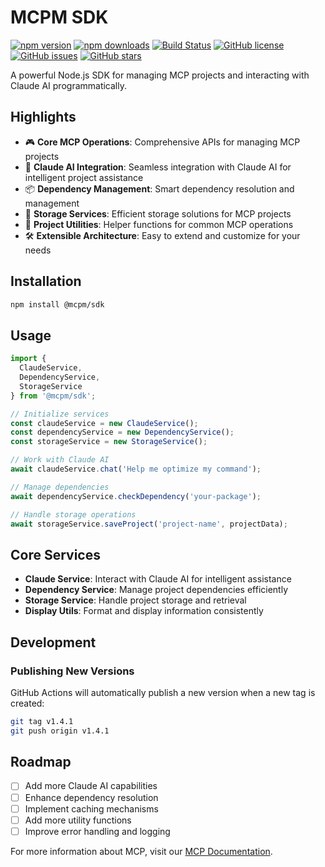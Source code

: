 # MCPM SDK

[![npm version](https://img.shields.io/npm/v/@mcpm/sdk.svg)](https://www.npmjs.com/package/@mcpm/sdk)
[![npm downloads](https://img.shields.io/npm/dm/@mcpm/sdk.svg)](https://www.npmjs.com/package/@mcpm/sdk)
[![Build Status](https://github.com/MCP-Club/mcpm/actions/workflows/test.yml/badge.svg)](https://github.com/MCP-Club/mcpm/actions)
[![GitHub license](https://img.shields.io/github/license/MCP-Club/sdk.svg)](https://github.com/MCP-Club/mcpm/blob/main/LICENSE)
[![GitHub issues](https://img.shields.io/github/issues/MCP-Club/sdk.svg)](https://github.com/MCP-Club/mcpm/issues)
[![GitHub stars](https://img.shields.io/github/stars/MCP-Club/sdk.svg)](https://github.com/MCP-Club/mcpm/stargazers)

A powerful Node.js SDK for managing MCP projects and interacting with Claude AI programmatically.

## Highlights

- 🎮 **Core MCP Operations**: Comprehensive APIs for managing MCP projects
- 🤖 **Claude AI Integration**: Seamless integration with Claude AI for intelligent project assistance
- 📦 **Dependency Management**: Smart dependency resolution and management
- 💾 **Storage Services**: Efficient storage solutions for MCP projects
- 🔄 **Project Utilities**: Helper functions for common MCP operations
- 🛠️ **Extensible Architecture**: Easy to extend and customize for your needs

## Installation

```bash
npm install @mcpm/sdk
```

## Usage

```typescript
import { 
  ClaudeService, 
  DependencyService,
  StorageService 
} from '@mcpm/sdk';

// Initialize services
const claudeService = new ClaudeService();
const dependencyService = new DependencyService();
const storageService = new StorageService();

// Work with Claude AI
await claudeService.chat('Help me optimize my command');

// Manage dependencies
await dependencyService.checkDependency('your-package');

// Handle storage operations
await storageService.saveProject('project-name', projectData);
```

## Core Services

- **Claude Service**: Interact with Claude AI for intelligent assistance
- **Dependency Service**: Manage project dependencies efficiently
- **Storage Service**: Handle project storage and retrieval
- **Display Utils**: Format and display information consistently

## Development

### Publishing New Versions

GitHub Actions will automatically publish a new version when a new tag is created:

```bash
git tag v1.4.1
git push origin v1.4.1
```

## Roadmap

- [ ] Add more Claude AI capabilities
- [ ] Enhance dependency resolution
- [ ] Implement caching mechanisms
- [ ] Add more utility functions
- [ ] Improve error handling and logging

For more information about MCP, visit our [MCP Documentation](./docs/MCP.md).
